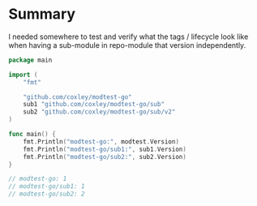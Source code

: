 # Summary

I needed somewhere to test and verify what the tags / lifecycle look like when
having a sub-module in repo-module that version independently.

```go
package main

import (
	"fmt"

	"github.com/coxley/modtest-go"
	sub1 "github.com/coxley/modtest-go/sub"
	sub2 "github.com/coxley/modtest-go/sub/v2"
)

func main() {
	fmt.Println("modtest-go:", modtest.Version)
	fmt.Println("modtest-go/sub1:", sub1.Version)
	fmt.Println("modtest-go/sub2:", sub2.Version)
}

// modtest-go: 1
// modtest-go/sub1: 1
// modtest-go/sub2: 2
```
